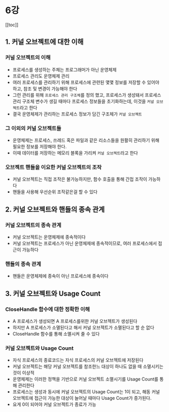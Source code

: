 # 6강
[[toc]]

## 1. 커널 오브젝트에 대한 이해
### 커널 오브젝트의 이해
- 프로세스를 생성하는 주체는 프로그래머가 아닌 운영체제
- 프로세스 관리도 운영체제 관리
- 여러 프로세스를 관리하기 위해 프로세스에 관련된 몇몇 정보를 저장할 수 있어야 하고, 참조 및 변경이 가능해야 한다
- 그런 관리를 위해 `프로세스 관리 구조체`를 정의 했고, 프로세스가 생성돼서 프로세스 관리 구조체 변수가 생길 때마다 프로세스 정보들을 초기화하는데, 이것을 `커널 오브젝트`라고 한다
- 결국 운영체제가 관리하는 프로세스 정보가 담긴 구조체가 `커널 오브젝트`

### 그 이외의 커널 오브젝트들
- 운영체제는 프로세스, 쓰레드 혹은 파일과 같은 리소스들을 원활히 관리하기 위해 필요한 정보를 저장해야 한다.
- 이때 데이터를 저장하는 메모리 블록을 가리켜 `커널 오브젝트`라고 한다

### 오브젝트 핸들을 이요한 커널 오브젝트의 조작
- 커널 오브젝트는 직접 조작은 불가능하지만, 함수 호출을 통해 간접 조작이 가능하다
- 핸들을 사용해 우선순위 조작같은걸 할 수 있다

## 2. 커널 오브젝트와 핸들의 종속 관계
### 커널 오브젝트의 종속 관계
- 커널 오브젝트는 운영체제에 종속적이다
- 커널 오브젝트는 프로세스가 아닌 운영체제에 종속적이므로, 여러 프로세스에서 접근이 가능하다

### 핸들의 종속 관계
- 핸들은 운영체제에 종속이 아닌 프로세스에 종속이다

## 3. 커널 오브젝트와 Usage Count
### CloseHandle 함수에 대한 정확한 이해
- A 프로세스가 생성되면 A 프로세스를위한 커널 오브젝트가 생성된다
- 하지만 A 프로세스가 소멸된다고 해서 커널 오브젝트가 소멸된다고 할 순 없다
- CloseHandle 함수를 통해 소멸시켜 줄 수 있다

### 커널 오브젝트와 Usage Count
- 자식 프로세스의 종료코드는 자식 프로세스의 커널 오브젝트에 저장된다
- 커널 오브젝트는 해당 커널 오브젝트를 참조한느 대상이 하나도 없을 때 소멸시키는 것이 이상적
- 운영체제는 이러한 정책을 기반으로 커널 오브젝트 소멸시기를 Usage Count를 통해 관리한다
- 프로세스는 생성과 동시에 커널 오브젝트의 Usage Count는 1이 되고, 해동 커널 오브젝트에 접근이 가능한 대상이 늘어날 때마다 Usage Count가 증가된다.
- 요게 0이 되어야 커널 오브젝트가 종료가 가능